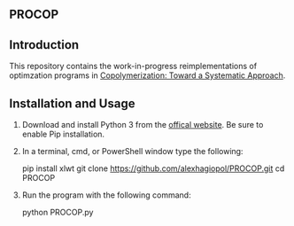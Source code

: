 ## PROCOP

## Introduction

This repository contains the work-in-progress reimplementations of optimzation programs in [Copolymerization: Toward a Systematic Approach](http://a.co/jg3TBim).

## Installation and Usage

1. Download and install Python 3 from the [offical website](https://www.python.org/downloads/). Be sure to enable Pip installation.
2. In a terminal, cmd, or PowerShell window type the following:
	
	pip install xlwt
	git clone https://github.com/alexhagiopol/PROCOP.git
	cd PROCOP

3. Run the program with the following command:

	python PROCOP.py
